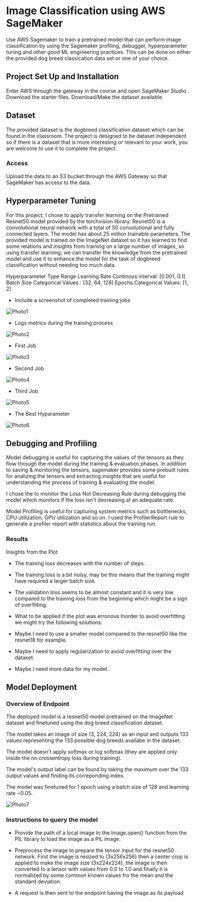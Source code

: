 # Image Classification using AWS SageMaker

Use AWS Sagemaker to train a pretrained model that can perform image classification by using the Sagemaker profiling, debugger, hyperparameter tuning and other good ML engineering practices. This can be done on either the provided dog breed classication data set or one of your choice.

## Project Set Up and Installation
Enter AWS through the gateway in the course and open SageMaker Studio. 
Download the starter files.
Download/Make the dataset available. 

## Dataset
The provided dataset is the dogbreed classification dataset which can be found in the classroom.
The project is designed to be dataset independent so if there is a dataset that is more interesting or relevant to your work, you are welcome to use it to complete the project.

### Access
Upload the data to an S3 bucket through the AWS Gateway so that SageMaker has access to the data. 

## Hyperparameter Tuning
For this project, I chose to apply transfer learning on the Pretrained Resnet50 model provided by the torchvision library. Resnet50 is a convolutional neural network with a total of 50 convolutional and fully connected layers. The model has about 25 million trainable parameters. The provided model is trained on the ImageNet dataset so it has learned to find some relations and insights from training on a large number of images, so using transfer learning, we can transfer the knowledge from the pretrained model and use it to enhance the model for the task of dogbreed classification without needing too much data.

Hyperparameter	Type	             Range
Learning Rate	    Continous	    interval: [0.001, 0.1]
Batch Size	           Categorical	    Values : [32, 64, 128]
Epochs	                 Categorical	  Values: [1, 2]


- Include a screenshot of completed training jobs

![Photo1]("https://d-clkas2kj3gz9.studio.us-east-1.sagemaker.aws/jupyter/default/files/CD0387-deep-learning-topics-within-computer-vision-nlp-project-starter/Photos/Image1.png?_xsrf=2%7C9254bf6e%7Cc2b46b35c80f3fb2f83f41c82884806d%7C1681381479")


- Logs metrics during the training process

![Photo2]("https://d-clkas2kj3gz9.studio.us-east-1.sagemaker.aws/jupyter/default/files/CD0387-deep-learning-topics-within-computer-vision-nlp-project-starter/Photos/Image2.png?_xsrf=2%7C9254bf6e%7Cc2b46b35c80f3fb2f83f41c82884806d%7C1681381479")

- First Job

![Photo3]("https://d-clkas2kj3gz9.studio.us-east-1.sagemaker.aws/jupyter/default/files/CD0387-deep-learning-topics-within-computer-vision-nlp-project-starter/Photos/Image3.png?_xsrf=2%7C9254bf6e%7Cc2b46b35c80f3fb2f83f41c82884806d%7C1681381479")

- Second Job

![Photo4]("https://d-clkas2kj3gz9.studio.us-east-1.sagemaker.aws/jupyter/default/files/CD0387-deep-learning-topics-within-computer-vision-nlp-project-starter/Photos/Image4.png?_xsrf=2%7C9254bf6e%7Cc2b46b35c80f3fb2f83f41c82884806d%7C1681381479")

- Third Job

![Photo5]("https://d-clkas2kj3gz9.studio.us-east-1.sagemaker.aws/jupyter/default/files/CD0387-deep-learning-topics-within-computer-vision-nlp-project-starter/Photos/Image5.png?_xsrf=2%7C9254bf6e%7Cc2b46b35c80f3fb2f83f41c82884806d%7C1681381479")

- The Best Hyparameter

![Photo6]("https://d-clkas2kj3gz9.studio.us-east-1.sagemaker.aws/jupyter/default/files/CD0387-deep-learning-topics-within-computer-vision-nlp-project-starter/Photos/Image6.png?_xsrf=2%7C9254bf6e%7Cc2b46b35c80f3fb2f83f41c82884806d%7C1681381479")




## Debugging and Profiling
Model debugging is useful for capturing the values of the tensors as they flow through the model during the training & evaluation phases. In addition to saving & monitoring the tensors, sagemaker provides some prebuilt rules for analizing the tensors and extracting insights that are useful for understanding the process of training & evaluating the model.

I chose the to monitor the Loss Not Decreasing Rule during debugging the model which monitors if the loss isn't decreasing at an adequate rate.

Model Profiling is useful for capturing system metrics such as bottlenecks, CPU utilization, GPU utilization and so on. I used the ProfilerReport rule to generate a profiler report with statistics about the training run.

### Results
Insights from the Plot

* The training loss decreases with the number of steps.
* The training loss is a bit noisy, may be this means that the training might have required a larger batch size.
* The validation loss seems to be almost constant and it is very low compared to the training loss from the beginning which might be a sign of overfitting.
* What to be applied if the plot was erronous Inorder to avoid overfitting we might try the following solutions:

* Maybe I need to use a smaller model compared to the resnet50 like the resnet18 for example.
* Maybe I need to apply regularization to avoid overfitting over the dataset.
* Maybe I need more data for my model..


## Model Deployment

### Overview of Endpoint
The deployed model is a resnet50 model pretrained on the ImageNet dataset and finetuned using the dog breed classification dataset.

The model takes an image of size (3, 224, 224) as an input and outputs 133 values representing the 133 possible dog breeds availabe in the dataset.

The model doesn't apply softmax or log softmax (they are applied only inside the nn.crossentropy loss during training).

The model's output label can be found by taking the maximum over the 133 output values and finding its correponding index.

The model was finetuned for 1 epoch using a batch size of 128 and learning rate ~0.05.


![Photo7]("https://d-clkas2kj3gz9.studio.us-east-1.sagemaker.aws/jupyter/default/files/CD0387-deep-learning-topics-within-computer-vision-nlp-project-starter/Photos/Image6.png?_xsrf=2%7C9254bf6e%7Cc2b46b35c80f3fb2f83f41c82884806d%7C1681381479")


### Instructions to query the model
* Provide the path of a local image to the Image.open() function from the PIL library to load the image as a PIL image.

* Preprocess the image to prepare the tensor input for the resnet50 network. First the image is resized to (3x256x256) then a center crop is applied to make the image size (3x224x224), the image is then converted to a tensor with values from 0.0 to 1.0 and finally it is normalized by some common known values fro the mean and the standard deviation.

* A request is then sent to the endpoint having the image as its payload

